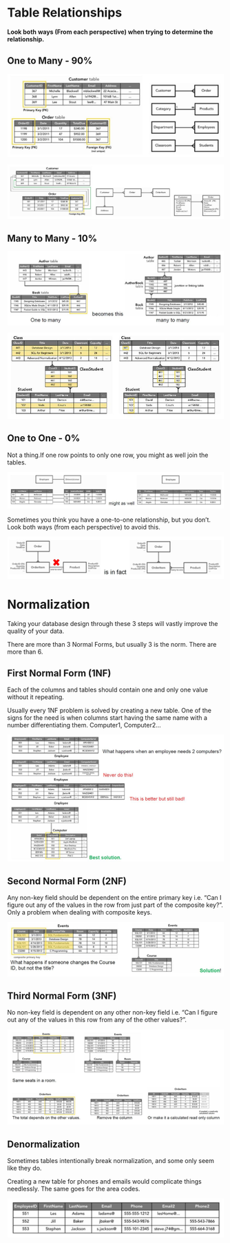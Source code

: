 # Table Relationships

**Look both ways (From each perspective) when trying to determine the relationship.**


## One to Many - 90%

![One to Many](../pics/database/database_one_to_many_1.jpg)

![One to Many](../pics/database/database_one_to_many_2.jpg)

## Many to Many - 10%

![Many to One](../pics/database/database_many_to_many_1.jpg)

![Many to One](../pics/database/database_many_to_many_2.jpg)


## One to One - 0%

Not a thing.If one row points to only one row, you might as well join the tables.


![One to One](../pics/database/database_one_to_one_1.jpg)


Sometimes you think you have a one-to-one relationship, but you don’t. Look both ways (from each perspective) to avoid this.

![One to One](../pics/database/database_one_to_one_2.jpg)

# Normalization

Taking your database design through these 3 steps will vastly improve the quality of your data.

There are more than 3 Normal Forms, but usually 3 is the norm. There are more than 6.

## First Normal Form (1NF)

Each of the columns and tables should contain one and only one value without it repeating.

Usually every 1NF problem is solved by creating a new table. One of the signs for the need is when columns start having the same name with a number differentiating them. Computer1, Computer2…

![1NF](../pics/database/database_1nf.jpg)


## Second Normal Form (2NF)

Any non-key field should be dependent on the entire primary key i.e. “Can I figure out any of the values in the row from just part of the composite key?”. Only a problem when dealing with composite keys.

![2NF](../pics/database/database_2nf.jpg)

## Third Normal Form (3NF)

No non-key field is dependent on any other non-key field i.e. “Can I figure out any of the values in this row from any of the other values?”.

![3NF](../pics/database/database_3nf.jpg)

## Denormalization

Sometimes tables intentionally break normalization, and some only seem like they do.

Creating a new table for phones and emails would complicate things needlessly. The same goes for the area codes.

![Denormalization](../pics/database/database_denormalization.jpg)